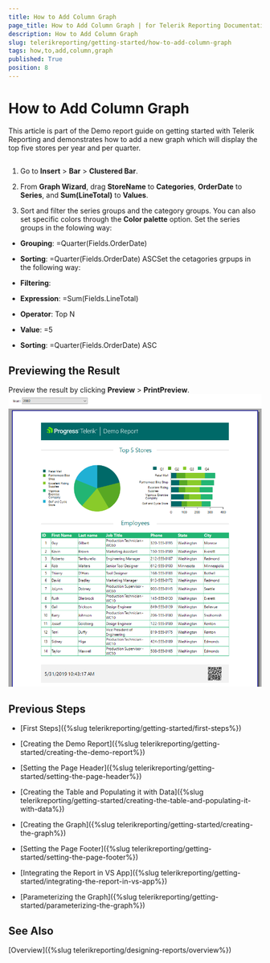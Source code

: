 ```yaml
---
title: How to Add Column Graph
page_title: How to Add Column Graph | for Telerik Reporting Documentation
description: How to Add Column Graph
slug: telerikreporting/getting-started/how-to-add-column-graph
tags: how,to,add,column,graph
published: True
position: 8
---
```


# How to Add Column Graph



This article is part of the Demo report guide on getting started with Telerik Reporting and demonstrates         how to add a new graph which will display the top five stores per year and per quarter.       

## 

1. Go to __Insert__ > __Bar__ > __Clustered Bar__.             

1. From __Graph Wizard__, drag __StoreName__ to __Categories__,               __OrderDate__ to __Series__, and __Sum(LineTotal)__ to __Values__.             

1. Sort and filter the series groups and the category groups. You can also set specific colors through the __Color palette__ option.             Set the series groups in the folowing way:             

* __Grouping__: =Quarter(Fields.OrderDate)

* __Sorting__: =Quarter(Fields.OrderDate) ASCSet the cetagories grpups in the following way:             

* __Filtering__:                 

* __Expression__: =Sum(Fields.LineTotal)

* __Operator__: Top N

* __Value__: =5

* __Sorting__: =Quarter(Fields.OrderDate) ASC

## Previewing the Result

Preview the result by clicking __Preview__ > __PrintPreview__.           
  ![FinalGS](images/FinalGS.PNG)

## Previous Steps

* [First Steps]({%slug telerikreporting/getting-started/first-steps%})

* [Creating the Demo Report]({%slug telerikreporting/getting-started/creating-the-demo-report%})

* [Setting the Page Header]({%slug telerikreporting/getting-started/setting-the-page-header%})

* [Creating the Table and Populating it with Data]({%slug telerikreporting/getting-started/creating-the-table-and-populating-it-with-data%})

* [Creating the Graph]({%slug telerikreporting/getting-started/creating-the-graph%})

* [Setting the Page Footer]({%slug telerikreporting/getting-started/setting-the-page-footer%})

* [Integrating the Report in VS App]({%slug telerikreporting/getting-started/integrating-the-report-in-vs-app%})

* [Parameterizing the Graph]({%slug telerikreporting/getting-started/parameterizing-the-graph%})

## See Also

[Overview]({%slug telerikreporting/designing-reports/overview%})
